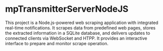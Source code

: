 # mpTransmitterServerNodeJS

This project is a Node.js-powered web scraping application with integrated real-time notifications. It scrapes data from predefined web pages, stores the extracted information in a SQLite database, and delivers updates to connected clients via WebSocket and HTPP. It provides an interactive interface to prepare and monitor scrape operation.
